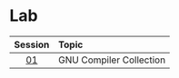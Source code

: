 # Lab

|  Session  | Topic                   |
| :-------: | :---------------------- |
| [01](01/) | GNU Compiler Collection |
